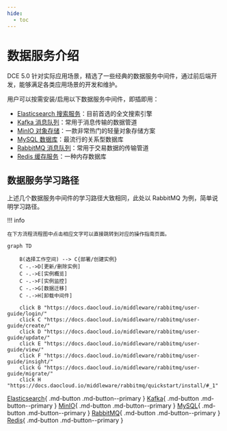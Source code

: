 ```yaml
---
hide:
  - toc
---
```


# 数据服务介绍

DCE 5.0 针对实际应用场景，精选了一些经典的数据服务中间件，通过前后端开发，能够满足各类应用场景的开发和维护。

用户可以按需安装/启用以下数据服务中间件，即插即用：

- [Elasticsearch 搜索服务](elasticsearch/intro/what.md)：目前首选的全文搜索引擎
- [Kafka 消息队列](./kafka/intro/what.md)：常用于消息传输的数据管道
- [MinIO 对象存储](./minio/intro/what.md)：一款非常热门的轻量对象存储方案
- [MySQL 数据库](mysql/intro/what.md)：最流行的关系型数据库
- [RabbitMQ 消息队列](rabbitmq/intro/what.md)：常用于交易数据的传输管道
- [Redis 缓存服务](./redis/intro/what.md)：一种内存数据库

## 数据服务学习路径

上述几个数据服务中间件的学习路径大致相同，此处以 RabbitMQ 为例，简单说明学习路径。

!!! info

    在下方流程流程图中点击相应文字可以直接跳转到对应的操作指南页面。

```mermaid
graph TD
    
    B(选择工作空间) --> C{部署/创建实例}
    C -.->D[更新/删除实例]
    C -.->E[实例概览]
    C -.->F[实例监控]
    C -.->G[数据迁移]
    C -.->H[卸载中间件]
    
    click B "https://docs.daocloud.io/middleware/rabbitmq/user-guide/login/"
    click C "https://docs.daocloud.io/middleware/rabbitmq/user-guide/create/"
    click D "https://docs.daocloud.io/middleware/rabbitmq/user-guide/update/"
    click E "https://docs.daocloud.io/middleware/rabbitmq/user-guide/view/"
    click F "https://docs.daocloud.io/middleware/rabbitmq/user-guide/insight/"
    click G "https://docs.daocloud.io/middleware/rabbitmq/user-guide/migrate/"
    click H "https://docs.daocloud.io/middleware/rabbitmq/quickstart/install/#_1"
```

[Elasticsearch](elasticsearch/intro/what.md){ .md-button .md-button--primary }
[Kafka](./kafka/intro/what.md){ .md-button .md-button--primary }
[MinIO](./minio/intro/what.md){ .md-button .md-button--primary }
[MySQL](mysql/intro/what.md){ .md-button .md-button--primary }
[RabbitMQ](rabbitmq/intro/what.md){ .md-button .md-button--primary }
[Redis](./redis/intro/what.md){ .md-button .md-button--primary }

